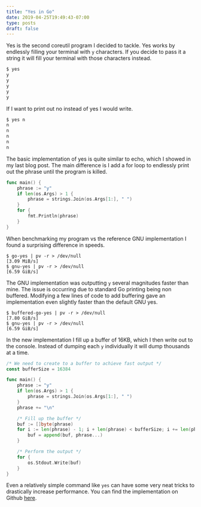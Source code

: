 ```yaml
---
title: "Yes in Go"
date: 2019-04-25T19:49:43-07:00
type: posts
draft: false
---
```


Yes is the second coreutil program I decided to tackle. Yes works by endlessly filling your terminal with `y` characters. If you decide to pass it a string it will fill your terminal with those characters instead.

```bash
$ yes
y
y
y
y
y
```

If I want to print out no instead of yes I would write.
```bash
$ yes n
n
n
n
n
n
```

The basic implementation of yes is quite similar to echo, which I showed in my last blog post. The main difference is I add a for loop to endlessly print out the phrase until the program is killed.

```Go
func main() {
    phrase := "y"
    if len(os.Args) > 1 {
        phrase = strings.Join(os.Args[1:], " ")
    }
    for {
        fmt.Println(phrase)
    }
}
```

When benchmarking my program vs the reference GNU implementation I found a surprising difference in speeds.

```
$ go-yes | pv -r > /dev/null
[3.09 MiB/s]
$ gnu-yes | pv -r > /dev/null
[6.59 GiB/s]
```

The GNU implementation was outputting `y` several magnitudes faster than mine. The issue is occurring due to standard Go printing being non buffered. Modifying a few lines of code to add buffering gave an implementation even slightly faster than the default GNU yes.


```
$ buffered-go-yes | pv -r > /dev/null
[7.80 GiB/s]
$ gnu-yes | pv -r > /dev/null
[6.59 GiB/s]
```

In the new implementation I fill up a buffer of 16KB, which I then write out to the console. Instead of dumping each `y` individually it will dump thousands at a time.

```go
/* We need to create to a buffer to achieve fast output */
const bufferSize = 16384

func main() {
    phrase := "y"
    if len(os.Args) > 1 {
        phrase = strings.Join(os.Args[1:], " ")
    }
    phrase += "\n"

    /* Fill up the buffer */
    buf := []byte(phrase)
    for i := len(phrase) - 1; i + len(phrase) < bufferSize; i += len(phrase) {
        buf = append(buf, phrase...)
    }

    /* Perform the output */
    for {
        os.Stdout.Write(buf)
    }
}
```
Even a relatively simple command like `yes` can have some very neat tricks to drastically increase performance. You can find the implementation on Github [here](https://github.com/stwrt/go-coreutils/blob/master/yes/yes.go).
